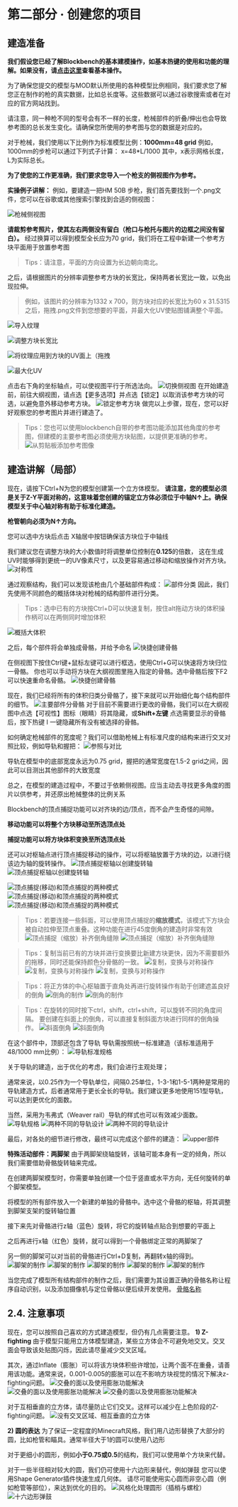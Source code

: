 # 第二部分 · 创建您的项目
## 建造准备
**我们假设您已经了解Blockbench的基本建模操作，如基本热键的使用和功能的理解。如果没有，请[点击这里](https://youtu.be/XqzxL_-XjA0)查看基本操作。**

为了确保您提交的模型与MOD默认所使用的各种模型比例相同，我们要求您了解您正在制作的枪的真实数据，比如总长度等。这些数据可以通过谷歌搜索或者在对应的官方网站找到。

请注意，同一种枪不同的型号会有不一样的长度，枪械部件的折叠/伸出也会导致参考图的总长发生变化。请确保您所使用的参考图与您的数据是对应的。

对于枪械，我们使用以下比例作为标准模型比例：**1000mm=48 grid**
例如，1000mm的步枪可以通过下列式子计算：
x=48*L/1000
其中，x表示网格长度，L为实际总长。

**为了使您的工作更准确，我们要求您导入一个枪支的侧视图作为参考。**

**实操例子讲解：**
例如，要建造一把HM 50B 步枪，我们首先要找到一个.png文件，您可以在谷歌或其他搜索引擎找到合适的侧视图：

![枪械侧视图](./2.1.1.png)

**请裁剪参考照片，使其左右两侧没有留白（枪口与枪托与图片的边框之间没有留白）。**
经过换算可以得到模型全长应为70 grid，我们将在工程中新建一个参考方块平面用于放置参考图
>Tips：请注意，平面的方向设置为长边朝向南北。

之后，请根据图片的分辨率调整参考方块的长宽比，保持两者长宽比一致，以免出现拉伸。
>例如，该图片的分辨率为1332 x 700，则方块对应的长宽比为60 x 31.5315
>之后，拖拽.png文件到您想要的平面，并最大化UV使贴图铺满整个平面。

![导入纹理](./2.1.2.png)

![调整方块长宽比](./2.1.3.png)

![将纹理应用到方块的UV面上（拖拽](./2.1.4.png)

![最大化UV](./2.1.5.png)

点击右下角的坐标轴点，可以使视图平行于所选法向。
![切换侧视图](./2.1.6.png)
在开始建造前，前往大纲视图，请点选【更多选项】并点选【锁定】以取消该参考方块的可选，以避免意外移动参考方块。
![锁定参考方块](./2.1.7.png)
做完以上步骤，现在，您可以好好观察您的参考图片并进行建造了。
>Tips：您也可以使用blockbench自带的参考图功能添加其他角度的参考图，但建模的主要参考图必须使用方块贴图，以提供更准确的参考。
>![从剪贴板添加参考图像](./2.1.8.png)

## 建造讲解（局部）
现在，请按下Ctrl+N为您的模型创建第一个立方体模型。
**请注意，您的模型必须是关于Z-Y平面对称的，这意味着您创建的锚定立方体必须位于中轴N↑上。确保模型关于中心轴对称有助于标准化建造。**

**枪管朝向必须为N↑方向。**

您可以选中方块后点击 X轴居中按钮确保该方块位于中轴线

我们建议您在调整方块的大小数值时将调整单位控制在**0.125**的倍数， 这在生成UV时能够得到更统一的UV像素尺寸，以及更容易通过移动和缩放操作对齐方块。
![对称性](./2.2.1.png)

通过观察结构，我们可以发现该枪由几个基础部件构成：
![部件分类](./2.2.2.png)
因此，我们先使用不同颜色的概括体块对枪械的结构部件进行分类。
>Tips：选中已有的方块按Ctrl+D可以快速复制，按住alt拖动方块的体积操作柄可以在两侧同时增加体积

![概括大体积](./2.2.3.png)

之后，每个部件将会单独成骨骼，并给予命名
![快捷创建骨骼](./2.2.4.png)

在侧视图下按住Ctrl键+鼠标左键可以进行框选，使用Ctrl+G可以快速将方块归位一骨骼。
你也可以手动将方块在大纲视图里拖入指定的骨骼。选中骨骼后按下F2可以快速重命名骨骼。
![快捷创建骨骼](./2.2.5.png)

现在，我们已经将所有的体积归类分骨骼了，接下来就可以开始细化每个结构部件的细节。
![主要部件分骨骼](./2.2.6.png)
对于目前不需要进行更改的骨骼，我们可以在大纲视图中点选【可视性】图标（眼睛）将其隐藏，或**Shift+左键** 点选需要显示的骨骼后，按下热键 I 一键隐藏所有没有被选择的骨骼。

如何确定枪械部件的宽度呢？我们可以借助枪械上有标准尺度的结构来进行交叉对照比较，例如导轨和握把：
![参照与对比](./2.2.7.png)

导轨在模型中的底部宽度永远为0.75 grid，握把的通常宽度在1.5-2 grid之间，因此可以目测出其他部件的大致宽度

总之，在模型的建造过程中，不要过于依赖侧视图。应当主动去寻找更多角度的图片以供参考，并还原出枪械整体的比例关系

Blockbench的顶点捕捉功能可以对齐块的边/顶点，而不会产生奇怪的间隙。

**移动功能可以将整个方块移动至所选顶点处**

**捕捉功能可以将方块体积变换至所选顶点处**

还可以对枢轴点进行顶点捕捉移动的操作，可以将枢轴放置于方块的边，以进行绕该边为轴的旋转操作。
![顶点捕捉枢轴以创建旋转轴](./2.2.8.png)
![顶点捕捉枢轴以创建旋转轴](./2.2.8.1.png)

![顶点捕捉(移动)和顶点捕捉的两种模式](./2.2.9.png)
![顶点捕捉(移动)和顶点捕捉的两种模式](./2.2.9.1.png)
![顶点捕捉(移动)和顶点捕捉的两种模式](./2.2.9.2.png)

>Tips：若要连接一些斜面，可以使用顶点捕捉的**缩放模式**，该模式下方块会被自动拉伸至顶点重叠。这种功能在进行45度倒角的建造时非常有效
>![顶点捕捉（缩放）补齐倒角缝隙](./2.2.10.png)
>![顶点捕捉（缩放）补齐倒角缝隙](./2.2.10.1.png)

>Tips：复制当前已有的方块并进行变换要比新建方块更快，因为不需要额外的拖移，同时还能保持颜色分骨骼的一致。
>![复制，变换与对称操作](./2.2.11.png)
>![复制，变换与对称操作](./2.2.11.1.png)
>![复制，变换与对称操作](./2.2.11.2.png)

>Tips：将正方体的中心枢轴置于直角处再进行旋转操作有助于创建遮盖良好的倒角
>![倒角的制作](./2.2.12.png)
>![倒角的制作](./2.2.12.1.png)

>Tips：在旋转的同时按下ctrl，shift，ctrl+shift，可以旋转不同的角度间隔。
要创建在斜面上的倒角，可以直接复制斜面方块进行同样的倒角操作。
>![斜面倒角](./2.2.13.png)
>![斜面倒角](./2.2.13.1.png)

在这个部件中，顶部还包含了导轨
导轨需按照统一标准建造（该标准适用于48/1000 mm比例）：
![导轨标准规格](./2.2.14.png)

关于导轨的建造，出于优化的考虑，我们会进行主观处理；

通常来说，以0.25作为一个导轨单位，间隔0.25单位，1-3-1和1-5-1两种是常用的导轨建造方式，后者通常用于更长全长的导轨。我们建议更多地使用151型导轨，可以达到更优化的面数。

当然，采用为韦弗式（Weaver rail）导轨的样式也可以有效减少面数。
![导轨规格](./2.2.15.png)
![两种不同的导轨设计](./2.2.16.png)
![两种不同的导轨设计](./2.2.16.1.png)

最后，对各处的细节进行修改，最终可以完成这个部件的建造：
![upper部件](./2.2.17.png)

**特殊活动部件：两脚架**
由于两脚架绕轴旋转，该轴可能本身有一定的倾角，所以我们需要借助骨骼旋转轴来完成。

在创建两脚架模型时，你需要单独创建一个位于竖直或水平方向，无任何旋转的单个脚架模型。

将模型的所有部件放入一个新建的单独的骨骼中。选中这个骨骼的枢轴，将其调整到脚架支架的旋转轴位置

接下来先对骨骼进行z轴（蓝色）旋转，将它的旋转轴点贴合到想要的平面上

之后再进行x轴（红色）旋转，就可以得到一个骨骼绑定正常的两脚架了

另一侧的脚架可以对当前的骨骼进行Ctrl+D复制，再翻转x轴的得到。
![脚架的制作](./2.2.18.1.png)
![脚架的制作](./2.2.18.2.png)
![脚架的制作](./2.2.18.3.png)
![脚架的制作](./2.2.18.4.png)
![脚架的制作](./2.2.18.5.png)

当您完成了模型所有结构部件的制作之后，我们需要为其设置正确的骨骼名称让程序自动识别，以及添加摄像机与定位骨骼以便后续开发使用。
[骨骼名称](/zh/model/)

## 2.4.	注意事项
现在，您可以按照自己喜欢的方式建造模型，但仍有几点需要注意。
**1)	Z-fighting**
由于模型只能用立方体模型建造，某些立方体会不可避免地交叉。交叉面会导致该处贴图闪烁，因此请尽量减少交叉区域。

其次，通过Inflate（膨胀）可以将该方块体积些许增加，让两个面不在重叠，请善用该功能。通常来说，0.001-0.005的膨胀可以在不影响方块视觉的情况下解决z-fighting问题。
![交叠的面以及使用膨胀功能解决](./2.4.1.png)
![交叠的面以及使用膨胀功能解决](./2.4.1.1.png)
![交叠的面以及使用膨胀功能解决](./2.4.1.2.png)

对于互相垂直的立方体，请尽量防止它们交叉。这样可以减少在上色阶段的Z-fighting问题。
![没有交叉区域、相互垂直的立方体](./2.4.2.png)

**2)	圆的表达**
为了保证一定程度的Minecraft风格，我们用八边形替换了大部分的圆，比如枪管和瞄具。通常半径大于1的圆可以使用八边形

对于更细小的圆形，例如**小于0.75或0.5**的结构，我们可以使用单个方块来代替。

对于一些半径相对较大的圆，我们仍可使用十六边形来替代，例如弹鼓
您可以使用Shape Generator插件快速生成几何体。
请尽可能使用实心圆而非空心圆（例如枪管等部位），来达到优化的目的。
![风格化处理圆形（插梢与螺栓）](./2.4.3.png)
![十六边形弹鼓](./2.4.4.png)
